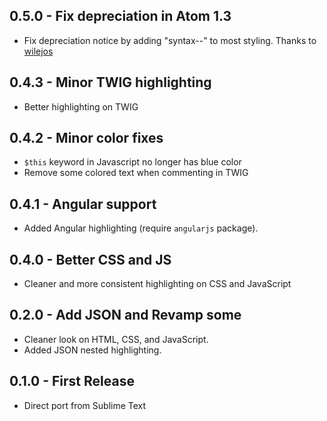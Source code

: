 ## 0.5.0 - Fix depreciation in Atom 1.3

* Fix depreciation notice by adding "syntax--" to most styling. Thanks to [wilejos](https://github.com/hrsetyono/pacific-atom/pull/4)

## 0.4.3 - Minor TWIG highlighting

* Better highlighting on TWIG

## 0.4.2 - Minor color fixes
* `$this` keyword in Javascript no longer has blue color
* Remove some colored text when commenting in TWIG

## 0.4.1 - Angular support
* Added Angular highlighting (require `angularjs` package).

## 0.4.0 - Better CSS and JS
* Cleaner and more consistent highlighting on CSS and JavaScript

## 0.2.0 - Add JSON and Revamp some
* Cleaner look on HTML, CSS, and JavaScript.
* Added JSON nested highlighting.

## 0.1.0 - First Release
* Direct port from Sublime Text
